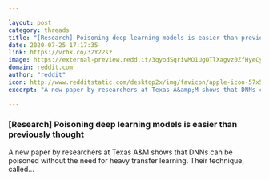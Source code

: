 ```yaml
---

layout: post
category: threads
title: "[Research] Poisoning deep learning models is easier than previously thought"
date: 2020-07-25 17:17:35
link: https://vrhk.co/32Y22sz
image: https://external-preview.redd.it/3qyodSqrivMO1UgOTlXagvz0ZfHyeCyBj52sNP8fYVM.jpg?width=506&height=254&auto=webp&crop=506:254,smart&s=62d13e4be64755f298c4c2ef2a392dcbbe056f3c
domain: reddit.com
author: "reddit"
icon: http://www.redditstatic.com/desktop2x/img/favicon/apple-icon-57x57.png
excerpt: "A new paper by researchers at Texas A&amp;M shows that DNNs can be poisoned without the need for heavy transfer learning. Their technique, called..."

---
```


### [Research] Poisoning deep learning models is easier than previously thought

A new paper by researchers at Texas A&amp;M shows that DNNs can be poisoned without the need for heavy transfer learning. Their technique, called...